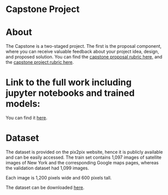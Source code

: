 # Capstone Project

# About

The Capstone is a two-staged project. The first is the proposal component, where you can receive valuable feedback about your project idea, design, and proposed solution. 
You can find the [capstone proposal rubric here,](https://review.udacity.com/#!/rubrics/410/view) and the [capstone project rubric here](https://review.udacity.com/#!/rubrics/108/view).

# Link to the full work including jupyter notebooks and trained models:
You can find it [here](https://drive.google.com/drive/folders/1TnTvenQOsuDWk7zlCmppG3zHVON_Z-A1?usp=sharing).

# Dataset

The dataset is provided on the pix2pix website, hence it is publicly available and can be easily accessed. The train set contains 1,097 images of satellite images of New York and the corresponding Google maps pages, whereas the validation dataset had 1,099 images.

Each image is 1,200 pixels wide and 600 pixels tall.

The dataset can be downloaded [here](http://efrosgans.eecs.berkeley.edu/pix2pix/datasets/maps.tar.gz).
